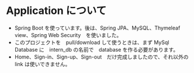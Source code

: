 # Application について

- Spring Boot を使っています。後は、Spring JPA、MySQL、Thymeleaf view、Spring Web Security　を使いました。
- このプロジェクトを　pull/download して使うときは、まず MySql Database に　intern_db の名前で　database を作る必要があります。
- Home、Sign-in、Sign-up、Sign-out　だけ完成しましたので、それ以外の link は使いできません。
